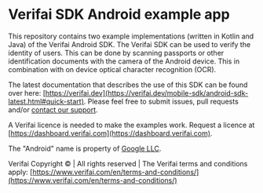 # Verifai SDK Android example app
This repository contains two example implementations (written in Kotlin and Java) of the Verifai Android SDK. The Verifai SDK can be used to verify the identity of users. This can be done by scanning passports or other identification documents with the camera of the Android device. This in combination with on device optical character recognition (OCR).

The latest documentation that describes the use of this SDK can be found over here: [https://verifai.dev](https://verifai.dev/mobile-sdk/android-sdk-latest.html#quick-start). Please feel free to submit issues, pull requests and/or [contact our support](https://www.verifai.com/en/support/). 

A Verifai licence is needed to make the examples work. Request a licence at [https://dashboard.verifai.com](https://dashboard.verifai.com).

The "Android" name is property of [Google LLC](https://developer.android.com/legal).

Verifai Copyright © | All rights reserved | The Verifai terms and conditions apply: [https://www.verifai.com/en/terms-and-conditions/](https://www.verifai.com/en/terms-and-conditions/)
